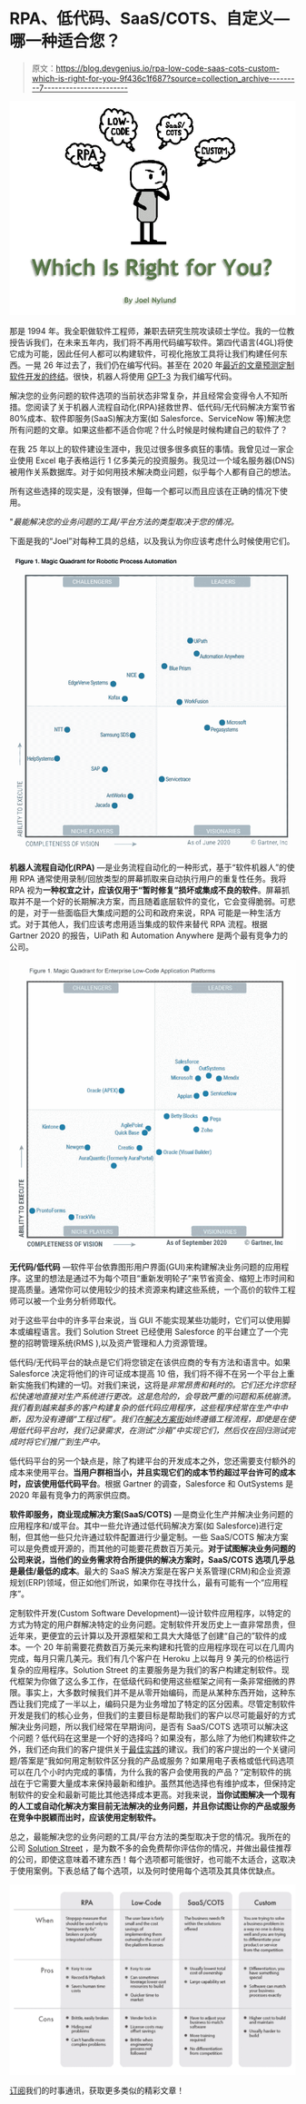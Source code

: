 # RPA、低代码、SaaS/COTS、自定义—哪一种适合您？

> 原文：<https://blog.devgenius.io/rpa-low-code-saas-cots-custom-which-is-right-for-you-9f436c1f687?source=collection_archive---------7----------------------->

![](img/cd6d099f631dcf39b25d5d73151c7603.png)

那是 1994 年。我全职做软件工程师，兼职去研究生院攻读硕士学位。我的一位教授告诉我们，在未来五年内，我们将不再用代码编写软件。第四代语言(4GL)将使它成为可能，因此任何人都可以构建软件，可视化拖放工具将让我们构建任何东西。一晃 26 年过去了，我们仍在编写代码。甚至在 2020 年[最近的文章预测定制软件开发的终结](https://www.inc.com/soren-kaplan/why-no-code-low-code-software-is-industry-disruptor-you-should-pay-attention-to.html)。很快，机器人将使用 [GPT-3](https://towardsdatascience.com/will-gpt-3-kill-coding-630e4518c04d) 为我们编写代码。

解决您的业务问题的软件选项的当前状态非常复杂，并且经常会变得令人不知所措。您阅读了关于机器人流程自动化(RPA)拯救世界、低代码/无代码解决方案节省 80%成本、软件即服务(SaaS)解决方案(如 Salesforce、ServiceNow 等)解决您所有问题的文章。如果这些都不适合你呢？什么时候是时候构建自己的软件了？

在我 25 年以上的软件建设生涯中，我见过很多很多疯狂的事情。我曾见过一家企业使用 Excel 电子表格运行 1 亿多美元的投资服务。我见过一个域名服务器(DNS)被用作关系数据库。对于如何用技术解决商业问题，似乎每个人都有自己的想法。

所有这些选择的现实是，没有银弹，但每一个都可以而且应该在正确的情况下使用。

"*最能解决您的业务问题的工具/平台方法的类型取决于您的情况。*

下面是我的“Joel”对每种工具的总结，以及我认为你应该考虑什么时候使用它们。

![](img/5f890d4a97ea1b4c3346fe242a44798b.png)

**机器人流程自动化(RPA)** —是业务流程自动化的一种形式，基于“软件机器人”的使用 RPA 通常使用录制/回放类型的屏幕抓取来自动执行用户的重复性任务。我将 RPA 视为**一种权宜之计，应该仅用于“暂时修复”损坏或集成不良的软件**。屏幕抓取并不是一个好的长期解决方案，而且随着底层软件的变化，它会变得脆弱。可悲的是，对于一些面临巨大集成问题的公司和政府来说，RPA 可能是一种生活方式。对于其他人，我们应该考虑用适当集成的软件来替代 RPA 流程。根据 Gartner 2020 的报告，UiPath 和 Automation Anywhere 是两个最有竞争力的公司。

![](img/4e0a992f8f7b197062f848f38b9d55ee.png)

**无代码/低代码** —软件平台依靠图形用户界面(GUI)来构建解决业务问题的应用程序。这里的想法是通过不为每个项目“重新发明轮子”来节省资金、缩短上市时间和提高质量。通常你可以使用较少的技术资源来构建这些系统，一个高价的软件工程师可以被一个业务分析师取代。

对于这些平台中的许多平台来说，当 GUI 不能实现某些功能时，它们可以使用脚本或编程语言。我们 Solution Street 已经使用 Salesforce 的平台建立了一个完整的招聘管理系统(RMS ),以及资产管理和人力资源管理。

低代码/无代码平台的缺点是它们将您锁定在该供应商的专有方法和语言中。如果 Salesforce 决定将他们的许可证成本提高 10 倍，我们将不得不在另一个平台上重新实施我们构建的一切。对我们来说，这将是*非常昂贵和耗时的。它们还允许您轻松快速地直接对生产系统进行更改。这是危险的，会导致严重的问题和系统崩溃。我们看到越来越多的客户构建复杂的低代码应用程序，这些程序经常在生产中中断，因为没有遵循“工程过程”。我们在[解决方案街](https://www.solutionstreet.com/)始终遵循工程流程，即使是在使用低代码平台时，我们记录需求，在测试“沙箱”中实现它们，然后仅在回归测试完成时将它们推广到生产中。*

低代码平台的另一个缺点是，除了构建平台的开发成本之外，您还需要支付额外的成本来使用平台。**当用户群相当小，并且实现它们的成本节约超过平台许可的成本时，应该使用低代码平台**。根据 Gartner 的调查，Salesforce 和 OutSystems 是 2020 年最有竞争力的两家供应商。

**软件即服务，商业现成解决方案(SaaS/COTS)** —是商业化生产并解决业务问题的应用程序和/或平台。其中一些允许通过低代码解决方案(如 Salesforce)进行定制，但其他一些只允许通过软件配置进行少量定制。一些 SaaS/COTS 解决方案可以是免费或开源的，而其他的可能要花费数百万美元。**对于试图解决业务问题的公司来说，当他们的业务需求符合所提供的解决方案时，SaaS/COTS 选项几乎总是最佳/最低的成本**。最大的 SaaS 解决方案是在客户关系管理(CRM)和企业资源规划(ERP)领域，但正如他们所说，如果你在寻找什么，最有可能有一个“应用程序”。

定制软件开发(Custom Software Development)—设计软件应用程序，以特定的方式为特定的用户群解决特定的业务问题。定制软件开发历史上一直非常昂贵，但近年来，更便宜的云计算以及开源框架和工具大大降低了创建“自己的”软件的成本。一个 20 年前需要花费数百万美元来构建和托管的应用程序现在可以在几周内完成，每月只需几美元。我们有几个客户在 Heroku 上以每月 9 美元的价格运行复杂的应用程序。Solution Street 的主要服务是为我们的客户构建定制软件。现代框架为你做了这么多工作，在低级代码和使用这些框架之间有一条非常细微的界限。事实上，大多数时候我们并不是从零开始编码，而是从某种东西开始，这种东西让我们完成了一半以上，编码只是为业务增加了特定的区分因素。尽管定制软件开发是我们的核心业务，但我们的主要目标是帮助我们的客户以尽可能最好的方式解决业务问题，所以我们经常在早期询问，是否有 SaaS/COTS 选项可以解决这个问题？低代码在这里是一个好的选择吗？如果没有，那么除了为他们构建软件之外，我们还向我们的客户提供关于[最佳实践](https://www.solutionstreet.com/blog/what-your-software-development-vendor-isnt-telling-you/#.X3tVEdZ7lA4)的建议。我们的客户提出的一个关键问题/答案是“我如何用定制软件区分我的产品或服务？如果用电子表格或低代码选项可以在几个小时内完成的事情，为什么我的客户会使用我的产品？”定制软件的挑战在于它需要大量成本来保持最新和维护。虽然其他选择也有维护成本，但保持定制软件的安全和最新可能比其他选择成本更高。对我来说，**当你试图解决一个现有的人工或自动化解决方案目前无法解决的业务问题，并且你试图让你的产品或服务在竞争中脱颖而出时，应该使用定制软件。**

总之，最能解决您的业务问题的工具/平台方法的类型取决于您的情况。我所在的公司 [Solution Street](https://www.solutionstreet.com/) ，是为数不多的会免费帮你评估你的情况，并做出最佳推荐的公司，即使这意味着不建东西！每个选项都可能很好，也可能不太适合，这取决于使用案例。下表总结了每个选项，以及何时使用每个选项及其具体优缺点。

![](img/03301b1294f99e0e5762cda767ad2b9b.png)

[订阅](https://us10.list-manage.com/subscribe?u=6a3b68411070f7dab1adb3a8b&id=f0193ac93e)我们的时事通讯，获取更多类似的精彩文章！